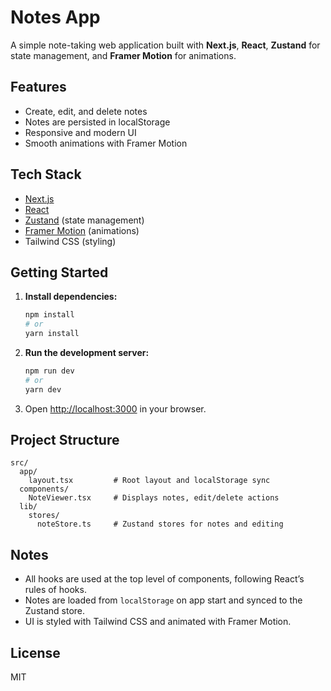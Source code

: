 # Notes App

A simple note-taking web application built with **Next.js**, **React**, **Zustand** for state management, and **Framer Motion** for animations.

## Features

- Create, edit, and delete notes
- Notes are persisted in localStorage
- Responsive and modern UI
- Smooth animations with Framer Motion

## Tech Stack

- [Next.js](https://nextjs.org/)
- [React](https://react.dev/)
- [Zustand](https://zustand-demo.pmnd.rs/) (state management)
- [Framer Motion](https://www.framer.com/motion/) (animations)
- Tailwind CSS (styling)

## Getting Started

1. **Install dependencies:**

   ```sh
   npm install
   # or
   yarn install
   ```

2. **Run the development server:**

   ```sh
   npm run dev
   # or
   yarn dev
   ```

3. Open [http://localhost:3000](http://localhost:3000) in your browser.

## Project Structure

```
src/
  app/
    layout.tsx         # Root layout and localStorage sync
  components/
    NoteViewer.tsx     # Displays notes, edit/delete actions
  lib/
    stores/
      noteStore.ts     # Zustand stores for notes and editing
```

## Notes

- All hooks are used at the top level of components, following React’s rules of hooks.
- Notes are loaded from `localStorage` on app start and synced to the Zustand store.
- UI is styled with Tailwind CSS and animated with Framer Motion.

## License

MIT
